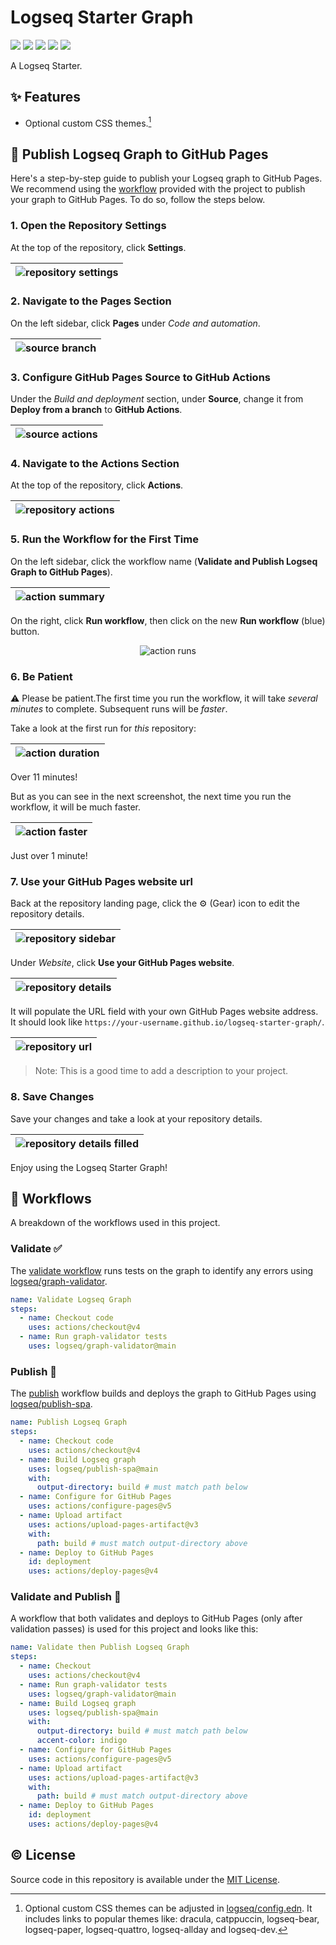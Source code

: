 # Logseq Starter Graph

<p>
<img src="https://img.shields.io/github/languages/code-size/semanticdata/logseq-starter-graph" />
<img src="https://img.shields.io/github/repo-size/semanticdata/logseq-starter-graph" />
<img src="https://img.shields.io/github/commit-activity/t/semanticdata/logseq-starter-graph" />
<img src="https://img.shields.io/github/last-commit/semanticdata/logseq-starter-graph" />
<img src="https://img.shields.io/website/https/semanticdata.github.io/logseq-starter-graph.svg" />
</p>

A Logseq Starter.

## ✨ Features

- Optional custom CSS themes.[^1]

## 📢 Publish Logseq Graph to GitHub Pages

Here's a step-by-step guide to publish your Logseq graph to GitHub Pages. We recommend using the [workflow](.github/workflows/logseq-publish.yml) provided with the project to publish your graph to GitHub Pages. To do so, follow the steps below.

### 1. Open the Repository Settings

At the top of the repository, click **Settings**.

<div align="center">

| ![repository settings](assets/repository-settings.png) |
| --- |
</div>

### 2. Navigate to the Pages Section

On the left sidebar, click **Pages** under *Code and automation*.

<div align="center">

| ![source branch](assets/source-branch.png) |
| --- |
</div>

### 3. Configure GitHub Pages Source to GitHub Actions

Under the *Build and deployment* section, under **Source**, change it from **Deploy from a branch** to **GitHub Actions**.

<div align="center">

| ![source actions](assets/source-actions.png) |
| --- |
</div>

### 4. Navigate to the Actions Section

At the top of the repository, click **Actions**.

<div align="center">

| ![repository actions](assets/repository-actions.png) |
| --- |
</div>

### 5. Run the Workflow for the First Time

On the left sidebar, click the workflow name (**Validate and Publish Logseq Graph to GitHub Pages**).

<div align="center">

| ![action summary](assets/action-summary.png) |
| --- |
</div>

On the right, click **Run workflow**, then click on the new **Run workflow** (blue) button.

<div align="center">

![action runs](assets/action-runs.png)
</div>

### 6. Be Patient

⚠ Please be patient.The first time you run the workflow, it will take *several minutes* to complete. Subsequent runs will be *faster*.

Take a look at the first run for *this* repository:

<div align="center">

| ![action duration](assets/action-duration.png) |
| --- |
</div>

Over 11 minutes!

But as you can see in the next screenshot, the next time you run the workflow, it will be much faster.

<div align="center">

| ![action faster](assets/action-faster.png) |
| --- |
</div>

Just over 1 minute!

### 7. Use your GitHub Pages website url

Back at the repository landing page, click the ⚙ (Gear) icon to edit the repository details.

<div align="center">

| ![repository sidebar](assets/repository-sidebar.png) |
| --- |
</div>

Under *Website*, click **Use your GitHub Pages website**.

<div align="center">

| ![repository details](assets/repository-details.png) |
| --- |
</div>

It will populate the URL field with your own GitHub Pages website address. It should look like `https://your-username.github.io/logseq-starter-graph/`.

<div align="center">

| ![repository url](assets/repository-url.png) |
| --- |
</div>

> Note: This is a good time to add a description to your project.

### 8. Save Changes

Save your changes and take a look at your repository details.

<div align="center">

| ![repository details filled](assets/repository-details-filled.png) |
| --- |
</div>

Enjoy using the Logseq Starter Graph!

## 🔀 Workflows

A breakdown of the workflows used in this project.

### Validate ✅

The [validate workflow](https://github.com/semanticdata/logseq-starter-graph/blob/main/.github/workflows/logseq-validate.yml) runs tests on the graph to identify any errors using [logseq/graph-validator](https://github.com/logseq/graph-validator).

```yml
name: Validate Logseq Graph
steps:
  - name: Checkout code
    uses: actions/checkout@v4
  - name: Run graph-validator tests
    uses: logseq/graph-validator@main
```

### Publish 📢

The [publish](https://github.com/semanticdata/logseq-starter-graph/blob/main/.github/workflows/logseq-publish.yml) workflow builds and deploys the graph to GitHub Pages using [logseq/publish-spa](https://github.com/logseq/publish-spa).

```yml
name: Publish Logseq Graph
steps:
  - name: Checkout code
    uses: actions/checkout@v4
  - name: Build Logseq graph
    uses: logseq/publish-spa@main
    with:
      output-directory: build # must match path below
  - name: Configure for GitHub Pages
    uses: actions/configure-pages@v5
  - name: Upload artifact
    uses: actions/upload-pages-artifact@v3
    with:
      path: build # must match output-directory above
  - name: Deploy to GitHub Pages
    id: deployment
    uses: actions/deploy-pages@v4
```

### Validate and Publish 🚀

A workflow that both validates and deploys to GitHub Pages (only after validation passes) is used for this project and looks like this:

```yml
name: Validate then Publish Logseq Graph
steps:
  - name: Checkout
    uses: actions/checkout@v4
  - name: Run graph-validator tests
    uses: logseq/graph-validator@main
  - name: Build Logseq graph
    uses: logseq/publish-spa@main
    with:
      output-directory: build # must match path below
      accent-color: indigo
  - name: Configure for GitHub Pages
    uses: actions/configure-pages@v5
  - name: Upload artifact
    uses: actions/upload-pages-artifact@v3
    with:
      path: build # must match output-directory above
  - name: Deploy to GitHub Pages
    id: deployment
    uses: actions/deploy-pages@v4
```

## © License

Source code in this repository is available under the [MIT License](LICENSE).

[^1]: Optional custom CSS themes can be adjusted in [logseq/config.edn](logseq/config.edn). It includes links to popular themes like: dracula, catppuccin, logseq-bear, logseq-paper, logseq-quattro, logseq-allday and logseq-dev.
